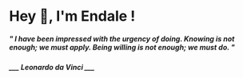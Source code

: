 <h1 title="head"> Hey 👋, I'm Endale !</h1>

**<h5><i>" I have been impressed with the urgency of doing. Knowing is not enough; we must apply. Being willing is not enough; we must do. "</i></h5>**

*<b>___ Leonardo da Vinci ___</b>*

